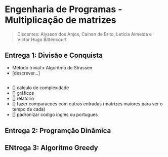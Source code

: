 # Engenharia de Programas - Multiplicação de matrizes

> Discentes: Alysson dos Anjos, Cainan de Brito, Letícia Almeida e Victor Hugo Bittencourt

## Entrega 1: Divisão e Conquista
- Método trivial x Algoritmo de Strassen
- [descrever...]
##
- [] calculo de complexidade
- [] gráficos
- [] relatorio
- [] fazer comparacoes com outras entradas (matrizes maiores para ver o tempo de cada)
- [] padronizar codigo ingles ou portugues


## Entrega 2: Programção Dinâmica

## ENtrega 3: Algoritmo Greedy